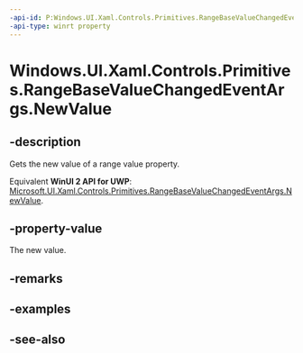```yaml
---
-api-id: P:Windows.UI.Xaml.Controls.Primitives.RangeBaseValueChangedEventArgs.NewValue
-api-type: winrt property
---
```


<!-- Property syntax
public double NewValue { get; }
-->

# Windows.UI.Xaml.Controls.Primitives.RangeBaseValueChangedEventArgs.NewValue

## -description
Gets the new value of a range value property.

Equivalent **WinUI 2 API for UWP**: [Microsoft.UI.Xaml.Controls.Primitives.RangeBaseValueChangedEventArgs.NewValue](/windows/winui/api/microsoft.ui.xaml.controls.primitives.rangebasevaluechangedeventargs.newvalue).

## -property-value
The new value.

## -remarks

## -examples

## -see-also
